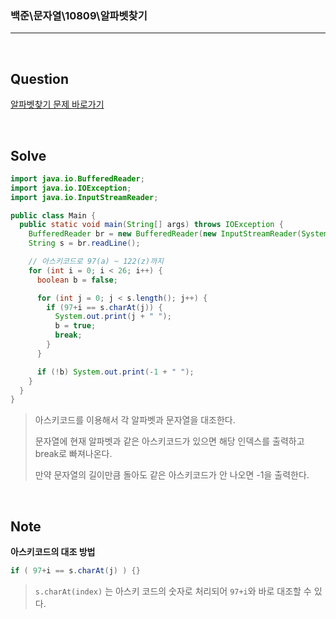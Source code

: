 ### 백준\문자열\10809\알파벳찾기

---

<br/>

## Question

[알파벳찾기 문제 바로가기](https://www.acmicpc.net/problem/10809)

<br/>

## Solve

```java
import java.io.BufferedReader;
import java.io.IOException;
import java.io.InputStreamReader;

public class Main {
  public static void main(String[] args) throws IOException {
    BufferedReader br = new BufferedReader(new InputStreamReader(System.in));
    String s = br.readLine();

    // 아스키코드로 97(a) ~ 122(z)까지
    for (int i = 0; i < 26; i++) {
      boolean b = false;

      for (int j = 0; j < s.length(); j++) {
        if (97+i == s.charAt(j)) {
          System.out.print(j + " ");
          b = true;
          break;
        }
      }

      if (!b) System.out.print(-1 + " ");
    }
  }
}
```

> 아스키코드를 이용해서 각 알파벳과 문자열을 대조한다.
>
> 문자열에 현재 알파벳과 같은 아스키코드가 있으면 해당 인덱스를 출력하고 break로 빠져나온다.
>
> 만약 문자열의 길이만큼 돌아도 같은 아스키코드가 안 나오면 -1을 출력한다.

<br/>

## Note

**아스키코드의 대조 방법**

```java
if ( 97+i == s.charAt(j) ) {}
```

> `s.charAt(index)` 는 아스키 코드의 숫자로 처리되어 `97+i`와 바로 대조할 수 있다.
